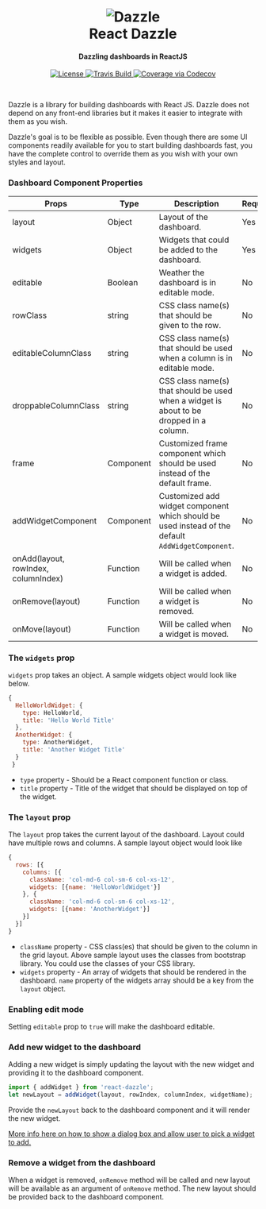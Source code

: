 <h1 align="center">
  <img src="https://raw.githubusercontent.com/Raathigesh/Dazzle/master/docs/Dazzle.png" alt="Dazzle">
   <br>
  React Dazzle
  <br>
  <h4 align="center">Dazzling dashboards in ReactJS</h4>
</h1>

<p align="center">
  <a href="https://github.com/Raathigesh/Dazzle/blob/master/LICENSE">
    <img src="https://img.shields.io/npm/l/express.svg?maxAge=2592000&style=flat-square"
         alt="License">
  </a>
  <a href="https://travis-ci.org/Raathigesh/Dazzle">
    <img src="https://img.shields.io/travis/Raathigesh/Dazzle.svg?style=flat-square"
         alt="Travis Build">
  </a>
  <a href="https://codecov.io/github/Raathigesh/Dazzle?branch=master">
    <img src="https://img.shields.io/codecov/c/github/Raathigesh/Dazzle.svg?style=flat-square" alt="Coverage via Codecov" />
  </a>
</p>
<br>

Dazzle is a library for building dashboards with React JS. Dazzle does not depend on any front-end libraries but it makes it easier to integrate with them as you wish.

Dazzle's goal is to be flexible as possible. Even though there are some UI components readily available for you to start building dashboards fast, you have the complete control to override them as you wish with your own styles and layout.

### Dashboard Component Properties
| Props | Type| Description | Required |
| --- | --- | --- | --- |
| layout | Object | Layout of the dashboard. | Yes |
| widgets | Object| Widgets that could be added to the dashboard. | Yes |
| editable | Boolean |Weather the dashboard is in editable mode. | No |
| rowClass | string |CSS class name(s) that should be given to the row. | No |
| editableColumnClass | string |CSS class name(s) that should be used when a column is in editable mode. | No |
| droppableColumnClass  | string |CSS class name(s) that should be used when a widget is about to be dropped in a column. | No |
| frame | Component | Customized frame component which should be used instead of the default frame. | No |
| addWidgetComponent | Component | Customized add widget component which should be used instead of the default `AddWidgetComponent`. | No |
| onAdd(layout, rowIndex, columnIndex) | Function |Will be called when a widget is added.| No |
| onRemove(layout) | Function |Will be called when a widget is removed.| No |
| onMove(layout) | Function | Will be called when a widget is moved.| No |

### The `widgets` prop
`widgets` prop takes an object. A sample widgets object would look like below.

```javascript
{
  HelloWorldWidget: {
    type: HelloWorld,
    title: 'Hello World Title'
  },
  AnotherWidget: {
    type: AnotherWidget,
    title: 'Another Widget Title'
  }
 }
 ```
 - `type` property - Should be a React component function or class.
 - `title` property - Title of the widget that should be displayed on top of the widget.


### The `layout` prop
The `layout` prop takes the current layout of the dashboard. Layout could have multiple rows and columns. A sample layout object would look like

```javascript
{
  rows: [{
    columns: [{
      className: 'col-md-6 col-sm-6 col-xs-12',
      widgets: [{name: 'HelloWorldWidget'}]
    }, {
      className: 'col-md-6 col-sm-6 col-xs-12',
      widgets: [{name: 'AnotherWidget'}]
    }]
  }]
}
```
- `className`  property - CSS class(es) that should be given to the column in  the grid layout. Above sample layout uses the classes from bootstrap library. You could use the classes of your CSS library.
- `widgets` property - An array of widgets that should be rendered in the dashboard. `name` property of the widgets array should be a key from the `layout` object.

### Enabling edit mode
Setting `editable` prop to `true` will make the dashboard editable.

### Add new widget to the dashboard
Adding a new widget is simply updating the layout with the new widget and providing it to the dashboard component.

```javascript
import { addWidget } from 'react-dazzle';
let newLayout = addWidget(layout, rowIndex, columnIndex, widgetName);
```

Provide the `newLayout` back to the dashboard component and it will render the new widget.

<a href="https://github.com/Raathigesh/Dazzle/blob/master/docs/ImplementingACustomFrame.md">More info here on how to show a dialog box and allow user to pick a widget to add.</a>

### Remove a widget from the dashboard
When a widget is removed, `onRemove` method will be called and new layout will be available as an argument of `onRemove` method. The new layout should be provided back to the dashboard component.
